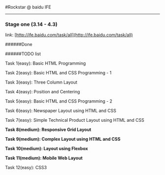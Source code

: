 #Rockstar @ baidu IFE

---

### Stage one (3.14 - 4.3)

link: [http://ife.baidu.com/task/all](http://ife.baidu.com/task/all)

######Done

######TODO list

Task 1(easy): Basic HTML Programming

Task 2(easy): Basic HTML and CSS Programming - 1

Task 3(easy): Three Column Layout

Task 4(easy): Position and Centering

Task 5(easy): Basic HTML and CSS Programming - 2

Task 6(easy): Newspaper Layout using HTML and CSS

Task 7(easy): Simple Technical Product Layout using HTML and CSS

**Task 8(medium): Responsive Grid Layout**

**Task 9(medium): Complex Layout using HTML and CSS**

**Task 10(medium): Layout using Flexbox**

**Task 11(medium): Mobile Web Layout**

Task 12(easy): CSS3





